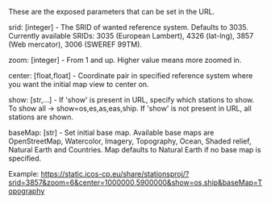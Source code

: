These are the exposed parameters that can be set in the URL.

srid: [integer] - The SRID of wanted reference system. Defaults to 3035. Currently available SRIDs: 3035 (European Lambert), 4326 (lat-lng), 3857 (Web mercator), 3006 (SWEREF 99TM).

zoom: [integer] - From 1 and up. Higher value means more zoomed in.

center: [float,float] - Coordinate pair in specified reference system where you want the initial map view to center on.

show: [str,...] - If 'show' is present in URL, specify which stations to show. To show all -> show=os,es,as,eas,ship. If 'show' is not present in URL, all stations are shown.

baseMap: [str] - Set initial base map. Available base maps are OpenStreetMap, Watercolor, Imagery, Topography, Ocean, Shaded relief, Natural Earth and Countries. Map defaults to Natural Earth if no base map is specified. 

Example: https://static.icos-cp.eu/share/stationsproj/?srid=3857&zoom=6&center=1000000,5900000&show=os,ship&baseMap=Topography